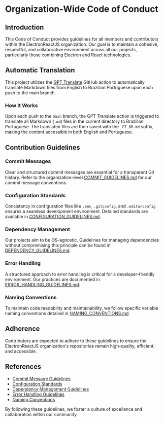 # Organization-Wide Code of Conduct

## Introduction

This Code of Conduct provides guidelines for all members and contributors within the ElectronReactJS organization. Our goal is to maintain a cohesive, respectful, and collaborative environment across all our projects, particularly those combining Electron and React technologies. 

## Automatic Translation

This project utilizes the [GPT Translate](https://github.com/3ru/gpt-translate) GitHub action to automatically translate Markdown files from English to Brazilian Portuguese upon each push to the main branch. 

### How It Works

Upon each push to the `main` branch, the GPT Translate action is triggered to translate all Markdown (`.md`) files in the current directory to Brazilian Portuguese. The translated files are then saved with the `_PT_BR.md` suffix, making the content accessible in both English and Portuguese.

## Contribution Guidelines

### Commit Messages

Clear and structured commit messages are essential for a transparent Git history. Refer to the organization-level [COMMIT_GUIDELINES.md](COMMIT_GUIDELINES.md) for our commit message conventions.

### Configuration Standards

Consistency in configuration files like `.env`, `.gitconfig`, and `.editorconfig` ensures a seamless development environment. Detailed standards are available in [CONFIGURATION_GUIDELINES.md](CONFIGURATION_GUIDELINES.md).

### Dependency Management

Our projects aim to be OS-agnostic. Guidelines for managing dependencies without compromising this principle can be found in [DEPENDENCY_GUIDELINES.md](DEPENDENCY_GUIDELINES.md).

### Error Handling

A structured approach to error handling is critical for a developer-friendly environment. Our practices are documented in [ERROR_HANDLING_GUIDELINES.md](ERROR_HANDLING_GUIDELINES.md).

### Naming Conventions

To maintain code readability and maintainability, we follow specific variable naming conventions detailed in [NAMING_CONVENTIONS.md](NAMING_CONVENTIONS.md).

## Adherence

Contributors are expected to adhere to these guidelines to ensure the ElectronReactJS organization's repositories remain high-quality, efficient, and accessible.

## References

- [Commit Message Guidelines](COMMIT_GUIDELINES.md)
- [Configuration Standards](CONFIGURATION_GUIDELINES.md)
- [Dependency Management Guidelines](DEPENDENCY_GUIDELINES.md)
- [Error Handling Guidelines](ERROR_HANDLING_GUIDELINES.md)
- [Naming Conventions](NAMING_CONVENTIONS.md)

By following these guidelines, we foster a culture of excellence and collaboration within our community.
